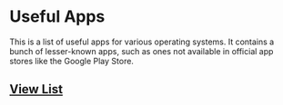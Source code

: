 # Useful Apps

This is a list of useful apps for various operating systems. It contains a bunch of lesser-known apps, such as ones not available in official app stores like the Google Play Store.

## [View List](Apps.md)
